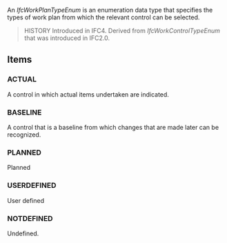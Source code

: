 An _IfcWorkPlanTypeEnum_ is an enumeration data type that specifies the types of work plan from which the relevant control can be selected.

<!-- end of short definition -->


> HISTORY Introduced in IFC4. Derived from _IfcWorkControlTypeEnum_ that was introduced in IFC2.0.

## Items

### ACTUAL
A control in which actual items undertaken are indicated.

### BASELINE
A control that is a baseline from which changes that are made later can be recognized.

### PLANNED
Planned

### USERDEFINED
User defined

### NOTDEFINED
Undefined.
